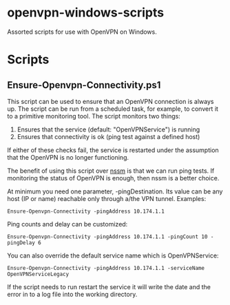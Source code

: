 # openvpn-windows-scripts

Assorted scripts for use with OpenVPN on Windows.

# Scripts

## Ensure-Openvpn-Connectivity.ps1

This script can be used to ensure that an OpenVPN connection is always up. The
script can be run from a scheduled task, for example, to convert it to a
primitive monitoring tool. The script monitors two things:

1. Ensures that the service (default: "OpenVPNService") is running
1. Ensures that connectivity is ok (ping test against a defined host)

If either of these checks fail, the service is restarted under the assumption
that the OpenVPN is no longer functioning.

The benefit of using this script over [nssm](https://nssm.cc/) is that we can
run ping tests. If monitoring the status of OpenVPN is enough, then nssm is a
better choice.

At minimum you need one parameter, -pingDestination. Its value can be any host
(IP or name) reachable only through a/the VPN tunnel. Examples:

    Ensure-Openvpn-Connectivity -pingAddress 10.174.1.1

Ping counts and delay can be customized:

    Ensure-Openvpn-Connectivity -pingAddress 10.174.1.1 -pingCount 10 -pingDelay 6

You can also override the default service name which is OpenVPNService:

    Ensure-Openvpn-Connectivity -pingAddress 10.174.1.1 -serviceName OpenVPNServiceLegacy

If the script needs to run restart the service it will write the date and the
error in to a log file into the working directory.

